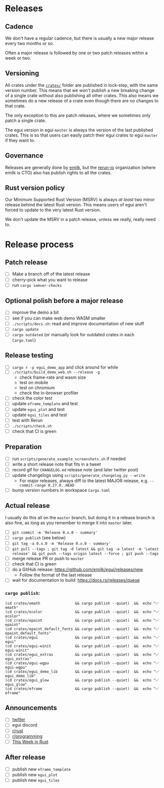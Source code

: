 # Releases
## Cadence
We don't have a regular cadence, but there is usually a new major release every two months or so.

Often a major release is followed by one or two patch releases within a week or two.

## Versioning
All crates under the [`crates/`](crates/) folder are published in lock-step, with the same version number. This means that we won't publish a new breaking change of a single crate without also publishing all other crates. This also means we sometimes do a new release of a crate even though there are no changes to that crate.

The only exception to this are patch releases, where we sometimes only patch a single crate.

The egui version in egui `master` is always the version of the last published crates. This is so that users can easily patch their egui crates to egui `master` if they want to.

## Governance
Releases are generally done by [emilk](https://github.com/emilk/), but the [rerun-io](https://github.com/rerun-io/) organization (where emilk is CTO) also has publish rights to all the crates.


## Rust version policy
Our Minimum Supported Rust Version (MSRV) is always _at least_ two minor release behind the latest Rust version. This means users of egui aren't forced to update to the very latest Rust version.

We don't update the MSRV in a patch release, unless we really, really need to.


# Release process
## Patch release
* [ ] Make a branch off of the latest release
* [ ] cherry-pick what you want to release
* [ ] run `cargo semver-checks`

## Optional polish before a major release
* [ ] improve the demo a bit
* [ ] see if you can make web demo WASM smaller
* [ ] `./scripts/docs.sh`: read and improve documentation of new stuff
* [ ] `cargo update`
* [ ] `cargo outdated` (or manually look for outdated crates in each `Cargo.toml`)

## Release testing
* [ ] `cargo r -p egui_demo_app` and click around for while
* [ ] `./scripts/build_demo_web.sh --release -g`
  - check frame-rate and wasm size
  - test on mobile
  - test on chromium
  - check the in-browser profiler
* [ ] check the color test
* [ ] update `eframe_template` and test
* [ ] update `egui_plot` and test
* [ ] update `egui_tiles` and test
* [ ] test with Rerun
* [ ] `./scripts/check.sh`
* [ ] check that CI is green

## Preparation
* [ ] run `scripts/generate_example_screenshots.sh` if needed
* [ ] write a short release note that fits in a tweet
* [ ] record gif for `CHANGELOG.md` release note (and later twitter post)
* [ ] update changelogs using `scripts/generate_changelog.py --write`
  - For major releases, always diff to the latest MAJOR release, e.g. `--commit-range 0.27.0..HEAD`
* [ ] bump version numbers in workspace `Cargo.toml`

## Actual release
I usually do this all on the `master` branch, but doing it in a release branch is also fine, as long as you remember to merge it into `master` later.

* [ ] `git commit -m 'Release 0.x.0 - summary'`
* [ ] `cargo publish` (see below)
* [ ] `git tag -a 0.x.0 -m 'Release 0.x.0 - summary'`
* [ ] `git pull --tags ; git tag -d latest && git tag -a latest -m 'Latest release' && git push --tags origin latest --force ; git push --tags`
* [ ] merge release PR or push to `master`
* [ ] check that CI is green
* [ ] do a GitHub release: https://github.com/emilk/egui/releases/new
  * Follow the format of the last release
* [ ] wait for documentation to build: https://docs.rs/releases/queue

###  `cargo publish`:
```
(cd crates/emath                && cargo publish --quiet)  &&  echo "✅ emath"
(cd crates/ecolor               && cargo publish --quiet)  &&  echo "✅ ecolor"
(cd crates/epaint               && cargo publish --quiet)  &&  echo "✅ epaint"
(cd crates/epaint_default_fonts && cargo publish --quiet)  &&  echo "✅ epaint_default_fonts"
(cd crates/egui                 && cargo publish --quiet)  &&  echo "✅ egui"
(cd crates/egui-winit           && cargo publish --quiet)  &&  echo "✅ egui-winit"
(cd crates/egui_extras          && cargo publish --quiet)  &&  echo "✅ egui_extras"
(cd crates/egui-wgpu            && cargo publish --quiet)  &&  echo "✅ egui-wgpu"
(cd crates/egui_demo_lib        && cargo publish --quiet)  &&  echo "✅ egui_demo_lib"
(cd crates/egui_glow            && cargo publish --quiet)  &&  echo "✅ egui_glow"
(cd crates/eframe               && cargo publish --quiet)  &&  echo "✅ eframe"
```

## Announcements
* [ ] [twitter](https://x.com/ernerfeldt/status/1772665412225823105)
* [ ] egui discord
* [ ] [r/rust](https://www.reddit.com/r/rust/comments/1bocr5s/announcing_egui_027_with_improved_menus_and/)
* [ ] [r/programming](https://www.reddit.com/r/programming/comments/1bocsf6/announcing_egui_027_an_easytouse_crossplatform/)
* [ ] [This Week in Rust](https://github.com/rust-lang/this-week-in-rust/pull/5167)

## After release
* [ ] publish new `eframe_template`
* [ ] publish new `egui_plot`
* [ ] publish new `egui_tiles`
